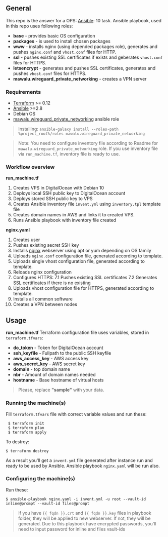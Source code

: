 ## General

This repo is the answer for a OPS: [Ansible](https://www.ansible.com/): 10 task.
Ansible playbook, used in this repo uses following roles:
* **base** - provides basic OS configuration
* **packages** - is used to install chosen packages
* **www** - installs nginx (using depended packages role), generates and pushes
``nginx.conf`` and ``vhost.conf`` files for HTTP.
* **ssl** - pushes existing SSL certificates if exists and geberates ``vhost.conf`` files 
for HTTPS.
* **letsencrypt** - generates and pushes SSL certificates, generates and pushes
``vhost.conf`` files for HTTPS.
* **mawalu.wireguard_private_networking** - creates a VPN server

### Requirements
* [Terraform](https://www.terraform.io) >= 0.12
* [Ansible](https://www.ansible.com/) >=2.8
* Debian OS
* [mawalu.wireguard_private_networking](https://galaxy.ansible.com/mawalu/wireguard_private_networking) 
ansible role
> Installing: ``ansible-galaxy install --roles-path %project_root%/roles mawalu.wireguard_private_networking``

> Note: You need to configure inventory file according to Readme for ``mawalu.wireguard_private_networking`` role.
> If you use inventory file via ``run_machine.tf``, inventory file is ready to use.

### Workflow overview

**run_machine.tf**
1. Creates VPS in DigitalOcean with Debian 10
2. Deploys local SSH public key to DigitalOcean account
3. Deploys stored SSH public key to VPS
4. Creates Ansible inventory file ``invent.yml`` using ``inventory.tpl`` template file
5. Creates domain names in AWS and links it to created VPS.
6. Runs Ansible playbook with inventory file created

**nginx.yaml**
1. Creates user
2. Pushes existing secret SSH key
3. Installs [nginx](https://nginx.org) webserver using apt or yum depending on OS family
4. Uploads ``nginx.conf`` configuration file, generated according to template.
5. Uploads single vhost configuration file, generated according to template.
6. Reloads nginx configuration
7. Configures HTTPS:
7.1 Pushes existing SSL certificates
7.2 Generates SSL certificates if there is no existing
8. Uploads vhost configuration file for  HTTPS, generated according to template.
9. Installs all common software
10. Creates a VPN between nodes

## Usage
**run_machine.tf** Terraform configuration file uses variables, stored in ``terraform.tfvars``:
* **do_token**  - Token for DigitalOcean account
* **ssh_keyfile** - Fullpath to the public SSH keyfile
* **aws_access_key** - AWS access key
* **aws_secret_key** - AWS secret key
* **domain** - top domain name
* **nbr** - Amount of domain names needed
* **hostname** - Base hostname of virtual hosts

>Please, replace **"sample"** with your data.

### Running the machine(s)

Fill ``terraform.tfvars`` file with correct variable values  and run these:
```
 $ terraform init
 $ terraform plan
 $ terraform apply
```
To destroy:

``$ terraform destroy``

As a result you'll get a ``invent.yml`` file generated after instance run and ready to be used by Ansible.  Ansible 
playbook ``nginx.yaml`` will be run also.

### Configuring the machine(s)

Run these:
```
$ ansible-playbook nginx.yaml -i invent.yml -u root --vault-id inline@prompt --vault-id files@prompt
```
> If you have ``{{ fqdn }}.crt`` and ``{{ fqdn }}.key`` files in playbook folder, they will be applied to new webserver.
If not, they will be generated.
> Due to this playbook have encrypted passwords, you'll need to input password for inline and files vault-ids


